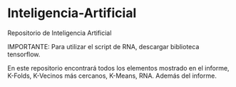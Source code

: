 # Inteligencia-Artificial
Repositorio de Inteligencia Artificial

IMPORTANTE: Para utilizar el script de RNA, descargar biblioteca tensorflow.

En este repositorio encontrará todos los elementos mostrado en el informe, K-Folds, K-Vecinos más cercanos, K-Means, RNA.
Además del informe.
